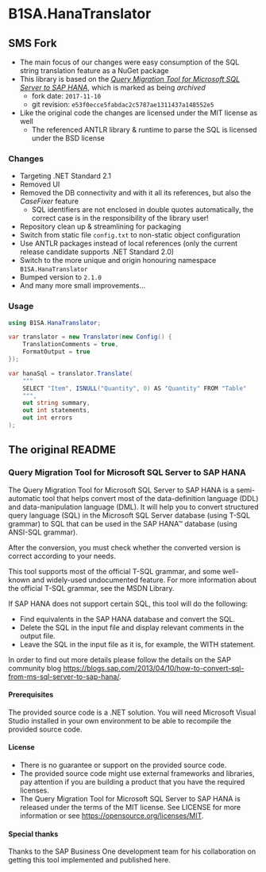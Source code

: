 B1SA.HanaTranslator
===================

SMS Fork
--------
- The main focus of our changes were easy consumption of the SQL string translation feature as a NuGet package
- This library is based on the [_Query Migration Tool for Microsoft SQL Server to SAP HANA_](https://github.com/B1SA/HanaTranslator-Src), which is marked as being _archived_
  - fork date: `2017-11-10`
  - git revision: `e53f0ecce5fabdac2c5787ae1311437a148552e5`
- Like the original code the changes are licensed under the MIT license as well
  - The referenced ANTLR library & runtime to parse the SQL is licensed under the BSD license

### Changes
- Targeting .NET Standard 2.1
- Removed UI
- Removed the DB connectivity and with it all its references, but also the _CaseFixer_ feature
  - SQL identifiers are not enclosed in double quotes automatically, the correct case is in the responsibility of the library user!
- Repository clean up & streamlining for packaging
- Switch from static file `config.txt` to non-static object configuration
- Use ANTLR packages instead of local references (only the current release candidate supports .NET Standard 2.0)
- Switch to the more unique and origin honouring namespace `B1SA.HanaTranslator`
- Bumped version to `2.1.0`
- And many more small improvements...

### Usage
````csharp
using B1SA.HanaTranslator;

var translator = new Translator(new Config() {
    TranslationComments = true,
    FormatOutput = true
});

var hanaSql = translator.Translate(
    """
    SELECT "Item", ISNULL("Quantity", 0) AS "Quantity" FROM "Table"
    """,
    out string summary,
    out int statements,
    out int errors
);
````


The original README
-------------------
### Query Migration Tool for Microsoft SQL Server to SAP HANA
The Query Migration Tool for Microsoft SQL Server to SAP HANA is a semi-automatic tool that helps convert most of the data-definition language (DDL) and data-manipulation language (DML).
It will help you to convert structured query language (SQL) in the Microsoft SQL Server database (using T-SQL grammar) to SQL that can be used in the SAP HANA™ database (using ANSI-SQL grammar).

After the conversion, you must check whether the converted version is correct according to your needs. 

This tool supports most of the official T-SQL grammar, and some well-known and widely-used undocumented feature. For more information about the official T-SQL grammar, see the MSDN Library. 

If SAP HANA does not support certain SQL, this tool will do the following:

* Find equivalents in the SAP HANA database and convert the SQL.
* Delete the SQL in the input file and display relevant comments in the output file.
* Leave the SQL in the input file as it is, for example, the WITH statement.

In order to find out more details please follow the details on the SAP community blog https://blogs.sap.com/2013/04/10/how-to-convert-sql-from-ms-sql-server-to-sap-hana/.

#### Prerequisites
The provided source code is a .NET solution. You will need Microsoft Visual Studio installed in your own environment to be able to recompile the provided source code.

#### License
* There is no guarantee or support on the provided source code.
* The provided source code might use external frameworks and libraries, pay attention if you are building a product that you have the required licenses.
* The Query Migration Tool for Microsoft SQL Server to SAP HANA is released under the terms of the MIT license. See LICENSE for more information or see https://opensource.org/licenses/MIT.

#### Special thanks
Thanks to the SAP Business One development team for his collaboration on getting this tool implemented and published here.
